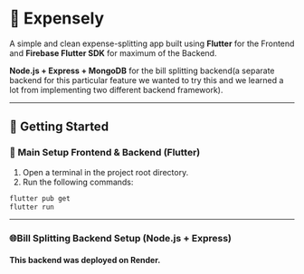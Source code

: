 # 🚀 Expensely

A simple and clean expense-splitting app built using **Flutter** for the Frontend and **Firebase Flutter SDK** for maximum of the Backend. 

**Node.js + Express + MongoDB** for the bill splitting backend(a separate backend for this particular feature we wanted to try this and we learned a lot from implementing two different backend framework).

---

## 🧹 Getting Started

### 📱 Main Setup Frontend & Backend (Flutter)

1. Open a terminal in the project root directory.
2. Run the following commands:

```bash
flutter pub get
flutter run
```

---

### 🌐Bill Splitting Backend Setup (Node.js + Express)

#### This backend was deployed on Render.
